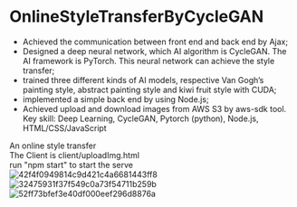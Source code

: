 # OnlineStyleTransferByCycleGAN

- Achieved the communication between front end and back end by Ajax;
- Designed a deep neural network, which AI algorithm is CycleGAN. The AI framework is PyTorch. This neural network can achieve the style transfer;
- trained three different kinds of AI models, respective Van Gogh’s painting style, abstract painting style and kiwi fruit style with CUDA; 
- implemented a simple back end by using Node.js;
- Achieved upload and download images from AWS S3 by aws-sdk tool.
Key skill: Deep Learning, CycleGAN, Pytorch (python), Node.js, HTML/CSS/JavaScript


An online style transfer  
The Client is client/uploadImg.html  
run "npm start" to start the serve     
![42f4f0949814c9d421c4a6681443ff8](https://user-images.githubusercontent.com/105361628/209900253-c1780cce-2b0e-4a6c-bc99-4483f911d20e.png)
![32475931f37f549c0a73f54711b259b](https://user-images.githubusercontent.com/105361628/209900255-175f4f07-0fce-46a2-b502-605b8257fab1.png)
![52ff73bfef3e40df000eef296d8876a](https://user-images.githubusercontent.com/105361628/209900256-372e9ce2-276c-4671-9357-e3cab537850c.png)
